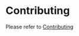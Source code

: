 # Contributing

Please refer to [Contributing](https://github.com/numaproj/numaproj/blob/main/CONTRIBUTING.md)
